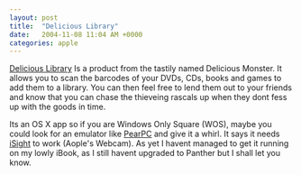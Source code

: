 ```yaml
---
layout: post
title:  "Delicious Library"
date:   2004-11-08 11:04 AM +0000
categories: apple
---
```

<a href="http://www.delicious-monster.com/">Delicious Library</a> Is a product from the tastily named Delicious Monster. It allows you to scan the barcodes of your DVDs, CDs, books and games to add them to a library. You can then feel free to lend them out to your friends and know that you can chase the thieveing rascals up when they dont fess up with the goods in time.

Its an OS X app so if you are Windows Only Square (WOS), maybe you could look for an emulator like <a href="http://pearpc.sourceforge.net/">PearPC</a> and give it a whirl. It says it needs <a href="http://www.apple.com/isight/">iSight</a> to work (Aople's Webcam). As yet I havent managed to get it running on my lowly iBook, as I still havent upgraded to Panther but I shall let you know.